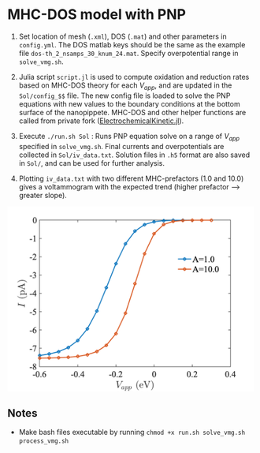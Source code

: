 # MHC-DOS model with PNP

1. Set location of mesh (`.xml`), DOS (`.mat`) and other parameters in `config.yml`. The DOS matlab keys should be the same as the example file `dos-th_2_nsamps_30_knum_24.mat`. Specify overpotential range in `solve_vmg.sh`.

2. Julia script `script.jl` is used to compute oxidation and reduction rates based on MHC-DOS theory for each $`V_{app}`$, and are updated in the `Sol/config_$$` file. The new config file is loaded to solve the PNP equations with new values to the boundary conditions at the bottom surface of the nanopippete. MHC-DOS and other helper functions are called from private fork ([ElectrochemicalKinetic.jl](https://github.com/mbabar09/ElectrochemicalKinetics/)). 

3. Execute `./run.sh Sol` : Runs PNP equation solve on a range of $`V_{app}`$ specified in `solve_vmg.sh`. Final currents and overpotentials are collected in `Sol/iv_data.txt`. Solution files in `.h5` format are also saved in `Sol/`, and can be used for further analysis.

4. Plotting `iv_data.txt` with two different MHC-prefactors ($`1.0`$ and $`10.0`$) gives a voltammogram with the expected trend (higher prefactor --> greater slope).

<img src="../img/mhc_pref_test.png" alt="mhc_dos" width="500">

## Notes

* Make bash files executable by running `chmod +x run.sh solve_vmg.sh process_vmg.sh`